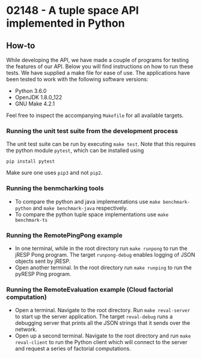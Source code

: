 # 02148 - A tuple space API implemented in Python

## How-to
While developing the API, we have made a couple of programs for testing the
features of our API. Below you will find instructions on how to run these
tests. We have supplied a make file for ease of use. The applications have
been tested to work with the following software versions:

- Python 3.6.0
- OpenJDK 1.8.0_122
- GNU Make 4.2.1

Feel free to inspect the accompanying `Makefile` for all available targets.

### Running the unit test suite from the development process
The unit test suite can be run by executing `make test`. Note that this
requires the python module `pytest`, which can be installed using

    pip install pytest

Make sure one uses `pip3` and not `pip2`.

### Running the benmcharking tools
+ To compare the python and java implementations use `make benchmark-python`
  and `make benchmark-java` respectively.
+ To compare the python tuple space implementations use `make benchmark-ts`

### Running the RemotePingPong example
+ In one terminal, while in the root directory run `make runpong` to run the
	jRESP Pong program. The target `runpong-debug` enables logging of JSON
	objects sent by jRESP.
+ Open another terminal. In the root directory run `make runping` to run the
	pyRESP Ping program.

### Running the RemoteEvaluation example (Cloud factorial computation)
+ Open a terminal. Navigate to the root directory. Run `make reval-server` to
	start up the server application. The target `reval-debug` runs a debugging
	server that prints all the JSON strings that it sends over the network.
+ Open up a second terminal. Navigate to the root directory and run
	`make reval-client` to run the Python client which will connect to the
	server and request a series of factorial computations.
